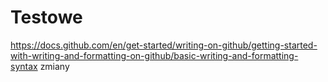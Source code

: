 # Testowe
https://docs.github.com/en/get-started/writing-on-github/getting-started-with-writing-and-formatting-on-github/basic-writing-and-formatting-syntax
zmiany 